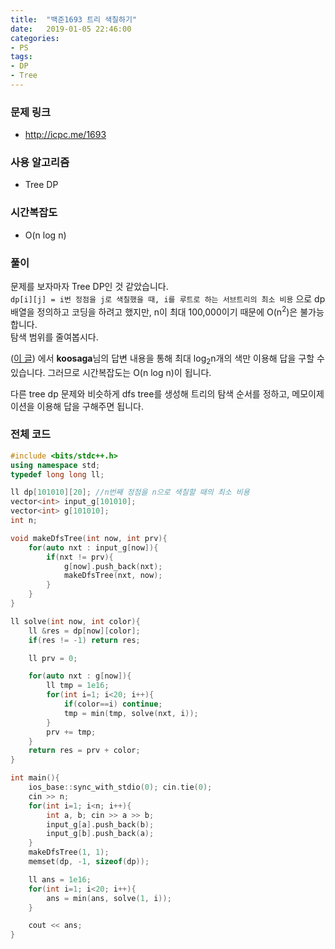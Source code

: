 ```yaml
---
title:  "백준1693 트리 색칠하기"
date:   2019-01-05 22:46:00
categories:
- PS
tags:
- DP
- Tree
---
```


### 문제 링크
* http://icpc.me/1693

### 사용 알고리즘
* Tree DP

### 시간복잡도
* O(n log n)

### 풀이
문제를 보자마자 Tree DP인 것 같았습니다.<br>
`dp[i][j] = i번 정점을 j로 색칠했을 때, i를 루트로 하는 서브트리의 최소 비용` 으로 dp배열을 정의하고 코딩을 하려고 했지만, n이 최대 100,000이기 때문에 O(n<sup>2</sup>)은 불가능합니다.<br>
탐색 범위를 줄여봅시다.

(<a href = "https://www.acmicpc.net/board/view/13972">이 글</a>) 에서 <b>koosaga</b>님의 답변 내용을 통해 최대 log<sub>2</sub>n개의 색만 이용해 답을 구할 수 있습니다. 그러므로 시간복잡도는 O(n log n)이 됩니다.

다른 tree dp 문제와 비슷하게 dfs tree를 생성해 트리의 탐색 순서를 정하고, 메모이제이션을 이용해 답을 구해주면 됩니다.

### 전체 코드
```cpp
#include <bits/stdc++.h>
using namespace std;
typedef long long ll;

ll dp[101010][20]; //n번째 정점을 n으로 색칠할 때의 최소 비용
vector<int> input_g[101010];
vector<int> g[101010];
int n;

void makeDfsTree(int now, int prv){
	for(auto nxt : input_g[now]){
		if(nxt != prv){
			g[now].push_back(nxt);
			makeDfsTree(nxt, now);
		}
	}
}

ll solve(int now, int color){
	ll &res = dp[now][color];
	if(res != -1) return res;

	ll prv = 0;

	for(auto nxt : g[now]){
		ll tmp = 1e16;
		for(int i=1; i<20; i++){
			if(color==i) continue;
			tmp = min(tmp, solve(nxt, i));
		}
		prv += tmp;
	}
	return res = prv + color;
}

int main(){
	ios_base::sync_with_stdio(0); cin.tie(0);
	cin >> n;
	for(int i=1; i<n; i++){
		int a, b; cin >> a >> b;
		input_g[a].push_back(b);
		input_g[b].push_back(a);
	}
	makeDfsTree(1, 1);
	memset(dp, -1, sizeof(dp));

	ll ans = 1e16;
	for(int i=1; i<20; i++){
		ans = min(ans, solve(1, i));
	}

	cout << ans;
}
```
